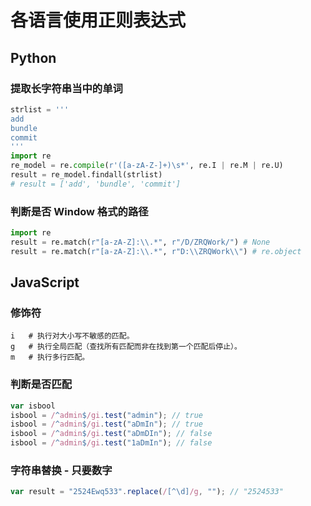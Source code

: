 # 各语言使用正则表达式

## Python
### 提取长字符串当中的单词
```python
strlist = '''
add
bundle
commit
'''
import re
re_model = re.compile(r'([a-zA-Z-]+)\s*', re.I | re.M | re.U)
result = re_model.findall(strlist)
# result = ['add', 'bundle', 'commit']
```

### 判断是否 Window 格式的路径
```python
import re
result = re.match(r"[a-zA-Z]:\\.*", r"/D/ZRQWork/") # None
result = re.match(r"[a-zA-Z]:\\.*", r"D:\\ZRQWork\\") # re.object
```

## JavaScript
### 修饰符
```shell
i   # 执行对大小写不敏感的匹配。
g   # 执行全局匹配（查找所有匹配而非在找到第一个匹配后停止）。
m   # 执行多行匹配。
```

### 判断是否匹配
```js
var isbool
isbool = /^admin$/gi.test("admin"); // true
isbool = /^admin$/gi.test("aDmIn"); // true
isbool = /^admin$/gi.test("aDmDIn"); // false
isbool = /^admin$/gi.test("1aDmIn"); // false
```

### 字符串替换 - 只要数字
```js
var result = "2524Ewq533".replace(/[^\d]/g, ""); // "2524533"
```
